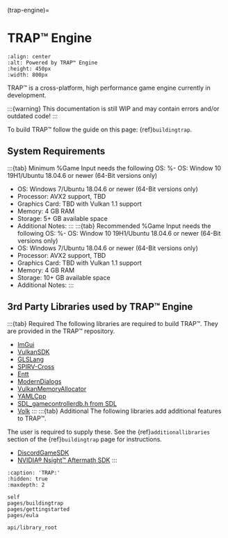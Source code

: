 (trap-engine)=

# TRAP™ Engine

```{image} Branding/TRAP.gif
:align: center
:alt: Powered by TRAP™ Engine
:height: 450px
:width: 800px
```

TRAP™ is a cross-platform, high performance game engine currently in development.

:::{warning}
This documentation is still WIP and may contain errors and/or outdated code!
:::

To build TRAP™ follow the guide on this page: {ref}`buildingtrap`.

## System Requirements

:::{tab} Minimum
   %Game Input needs the following OS:
%- OS: Window 10 19H1/Ubuntu 18.04.6 or newer (64-Bit versions only)
- OS: Windows 7/Ubuntu 18.04.6 or newer (64-Bit versions only)
- Processor: AVX2 support, TBD
- Graphics Card: TBD with Vulkan 1.1 support
- Memory: 4 GB RAM
- Storage: 5+ GB available space
- Additional Notes:
:::
:::{tab} Recommended
   %Game Input needs the following OS:
%- OS: Window 10 19H1/Ubuntu 18.04.6 or newer (64-Bit versions only)
- OS: Windows 7/Ubuntu 18.04.6 or newer (64-Bit versions only)
- Processor: AVX2 support, TBD
- Graphics Card: TBD with Vulkan 1.1 support
- Memory: 4 GB RAM
- Storage: 10+ GB available space
- Additional Notes:
:::

## 3rd Party Libraries used by TRAP™ Engine

:::{tab} Required
The following libraries are required to build TRAP™.
They are provided in the TRAP™ repository.

- [ImGui](https://github.com/GamesTrap/imgui)
- [VulkanSDK](https://vulkan.lunarg.com/sdk/home)
- [GLSLang](https://github.com/GamesTrap/glslang)
- [SPIRV-Cross](https://github.com/GamesTrap/SPIRV-Cross)
- [Entt](https://github.com/skypjack/entt)
- [ModernDialogs](https://github.com/GamesTrap/ModernDialogs)
- [VulkanMemoryAllocator](https://github.com/GPUOpen-LibrariesAndSDKs/VulkanMemoryAllocator)
- [YAMLCpp](https://github.com/jbeder/yaml-cpp)
- [SDL_gamecontrollerdb.h from SDL](https://github.com/libsdl-org/SDL/blob/main/src/joystick/SDL_gamecontrollerdb.h)
- [Volk](https://github.com/zeux/volk)
:::
:::{tab} Additional
The following libraries add additional features to TRAP™.  

The user is required to supply these. See the {ref}`additionallibraries` section of the {ref}`buildingtrap` page for instructions.

- [DiscordGameSDK](https://discord.com/developers/docs/game-sdk/sdk-starter-guide)
- [NVIDIA® Nsight™ Aftermath SDK](https://developer.nvidia.com/nsight-aftermath)
:::


```{toctree}
:caption: 'TRAP:'
:hidden: true
:maxdepth: 2

self
pages/buildingtrap
pages/gettingstarted
pages/eula

api/library_root
```
